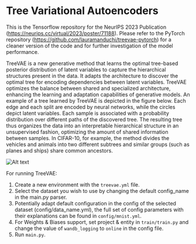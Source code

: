 # Tree Variational Autoencoders
This is the Tensorflow repository for the NeurIPS 2023 Publication (https://neurips.cc/virtual/2023/poster/71188).
Please refer to the PyTorch repository (https://github.com/lauramanduchi/treevae-pytorch) for a cleaner version of the code and for further investigation of the model performance. 
  
TreeVAE is a new generative method that learns the optimal tree-based posterior distribution of latent variables to capture the hierarchical structures present in the data. It adapts the architecture to discover the optimal tree for encoding dependencies between latent variables. TreeVAE optimizes the balance between shared and specialized architecture, enhancing the learning and adaptation capabilities of generative models. 
An example of a tree learned by TreeVAE is depicted in the figure below. Each edge and each split are encoded by neural networks, while the circles depict latent variables. Each sample is associated with a probability distribution over different paths of the discovered tree. The resulting tree thus organizes the data into an interpretable hierarchical structure in an unsupervised fashion, optimizing the amount of shared information between samples. In CIFAR-10, for example, the method divides the vehicles and animals into two different subtrees and similar groups (such as planes and ships) share common ancestors.

![Alt text](https://github.com/lauramanduchi/treevae-tensorflow/assets/32577028/1229051a-317d-4be8-9c31-e21e1591111f)


For running TreeVAE:

1. Create a new environment with the ```treevae.yml``` file.
2. Select the dataset you wish to use by changing the default config_name in the main.py parser. 
3. Potentially adapt default configuration in the config of the selected dataset (config/data_name.yml), the full set of config parameters with their explanations can be found in ```config/mnist.yml```.
4. For Weights & Biases support, set project & entity in ```train/train.py``` and change the value of ```wandb_logging``` to ```online``` in the config file.
5. Run ```main.py```.

